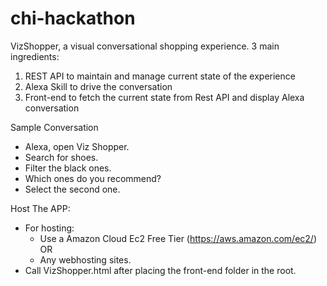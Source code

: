 # chi-hackathon

VizShopper, a visual conversational shopping experience. 3 main ingredients:
1. REST API to maintain and manage current state of the experience
2. Alexa Skill to drive the conversation
3. Front-end to fetch the current state from Rest API and display Alexa conversation

Sample Conversation
- Alexa, open Viz Shopper.
- Search for shoes.
- Filter the black ones.
- Which ones do you recommend?
- Select the second one.


Host The APP:
- For hosting:
	- Use a Amazon Cloud Ec2 Free Tier (https://aws.amazon.com/ec2/)
	OR
	- Any webhosting sites.
- Call VizShopper.html after placing the front-end folder in the root.
